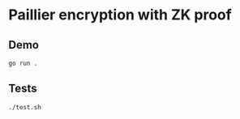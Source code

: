 # Paillier encryption with ZK proof

## Demo

```bash
go run .
```

## Tests

```bash
./test.sh
```
